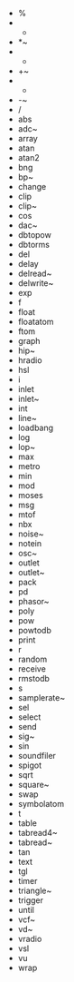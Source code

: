- %
- -
- \*~
- -
- +~
- -
- -~
- /
- abs
- adc~
- array
- atan
- atan2
- bng
- bp~
- change
- clip
- clip~
- cos
- dac~
- dbtopow
- dbtorms
- del
- delay
- delread~
- delwrite~
- exp
- f
- float
- floatatom
- ftom
- graph
- hip~
- hradio
- hsl
- i
- inlet
- inlet~
- int
- line~
- loadbang
- log
- lop~
- max
- metro
- min
- mod
- moses
- msg
- mtof
- nbx
- noise~
- notein
- osc~
- outlet
- outlet~
- pack
- pd
- phasor~
- poly
- pow
- powtodb
- print
- r
- random
- receive
- rmstodb
- s
- samplerate~
- sel
- select
- send
- sig~
- sin
- soundfiler
- spigot
- sqrt
- square~
- swap
- symbolatom
- t
- table
- tabread4~
- tabread~
- tan
- text
- tgl
- timer
- triangle~
- trigger
- until
- vcf~
- vd~
- vradio
- vsl
- vu
- wrap
